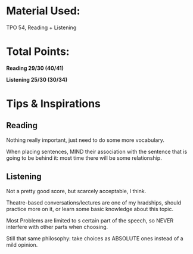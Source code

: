 # Material Used:

TPO 54, Reading + Listening

# Total Points:

**Reading 29/30 (40/41)**

**Listening 25/30 (30/34)**

# Tips & Inspirations

## Reading

Nothing really important, just need to do some more vocabulary.

When placing sentences, MIND their association with the sentence that is going to be behind it: most time there will be some relationship.

## Listening

Not a pretty good score, but scarcely acceptable, I think.

Theatre-based conversations/lectures are one of my hradships, should practice more on it, or learn some basic knowledge about this topic.

Most Problems are limited to s certain part of the speech, so NEVER interfere with other parts when choosing.

Still that same philosophy: take choices as ABSOLUTE ones instead of a mild opinion.

